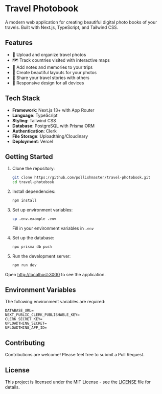 # Travel Photobook

A modern web application for creating beautiful digital photo books of your travels. Built with Next.js, TypeScript, and Tailwind CSS.

## Features

- 📸 Upload and organize travel photos
- 🗺️ Track countries visited with interactive maps
- 📝 Add notes and memories to your trips
- 🎨 Create beautiful layouts for your photos
- 🔗 Share your travel stories with others
- 📱 Responsive design for all devices

## Tech Stack

- **Framework**: Next.js 13+ with App Router
- **Language**: TypeScript
- **Styling**: Tailwind CSS
- **Database**: PostgreSQL with Prisma ORM
- **Authentication**: Clerk
- **File Storage**: Uploadthing/Cloudinary
- **Deployment**: Vercel

## Getting Started

1. Clone the repository:

   ```bash
   git clone https://github.com/pollishmaster/travel-photobook.git
   cd travel-photobook
   ```

2. Install dependencies:

   ```bash
   npm install
   ```

3. Set up environment variables:

   ```bash
   cp .env.example .env
   ```

   Fill in your environment variables in `.env`

4. Set up the database:

   ```bash
   npx prisma db push
   ```

5. Run the development server:
   ```bash
   npm run dev
   ```

Open [http://localhost:3000](http://localhost:3000) to see the application.

## Environment Variables

The following environment variables are required:

```env
DATABASE_URL=
NEXT_PUBLIC_CLERK_PUBLISHABLE_KEY=
CLERK_SECRET_KEY=
UPLOADTHING_SECRET=
UPLOADTHING_APP_ID=
```

## Contributing

Contributions are welcome! Please feel free to submit a Pull Request.

## License

This project is licensed under the MIT License - see the [LICENSE](LICENSE) file for details.

